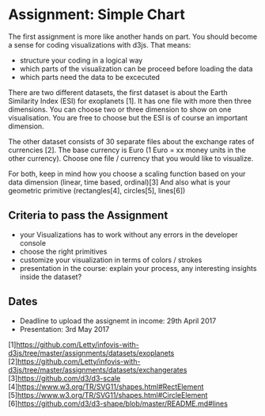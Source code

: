 # Assignment: Simple Chart
The first assignment is more like another hands on part. You should become a sense for coding visualizations with d3js. That means:

* structure your coding in a logical way
* which parts of the visualization can be proceed before loading the data 
* which parts need the data to be excecuted

There are two different datasets, the first dataset is about the Earth Similarity Index (ESI) for exoplanets [1]. It has one file with more then three dimensions. You can choose two or three dimension to show on one visualisation. You are free to choose but the ESI is of course an important dimension.

The other dataset consists of 30 separate files about the exchange rates of currencies [2]. The base currency is Euro (1 Euro = xx money units in the other currency). Choose one file / currency that you would like to visualize.

For both, keep in mind how you choose a scaling function based on your data dimension (linear, time based, ordinal)[3]
And also what is your geometric primitive (rectangles[4], circles[5], lines[6])


## Criteria to pass the Assignment
* your Visualizations has to work without any errors in the developer console
* choose the right primitives 
* customize your visualization in terms of colors / strokes
* presentation in the course: explain your process, any interesting insights inside the dataset?

## Dates

* Deadline to upload the assignemt in income: 29th April 2017
* Presentation: 3rd May 2017

[1]https://github.com/Letty/infovis-with-d3js/tree/master/assignments/datasets/exoplanets
[2]https://github.com/Letty/infovis-with-d3js/tree/master/assignments/datasets/exchangerates
[3]https://github.com/d3/d3-scale
[4]https://www.w3.org/TR/SVG11/shapes.html#RectElement
[5]https://www.w3.org/TR/SVG11/shapes.html#CircleElement
[6]https://github.com/d3/d3-shape/blob/master/README.md#lines
